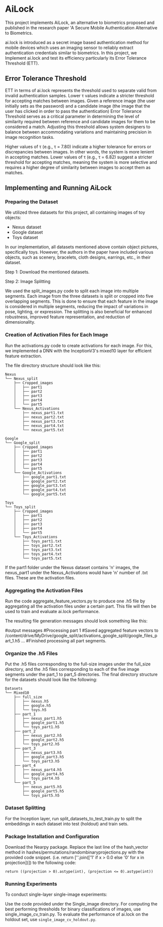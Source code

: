 # AiLock
This project implements AiLock, an alternative to biometrics proposed and published in the research paper 'A Secure Mobile Authentication Alternative to Biometrics.

ai.lock is introduced as a secret image based authentication method for mobile devices which uses an imaging sensor to reliably extract authentication credentials similar to biometrics. In this project, we Implement ai.lock and test its efficiency particularly its Error Tolerance Threshold (ETT).

## Error Tolerance Threshold
ETT in terms of ai.lock represents the threshold used to separate valid from invalid authentication samples. Lower τ values indicate a stricter threshold for accepting matches between images. Given a reference image (the user initially sets as the password) and a candidate image (the image that the user has clicked in order to pass the authentication) Error Tolerance Threshold serves as a critical parameter in determining the level of similarity required between reference and candidate images for them to be considered a match. Adjusting this threshold allows system designers to balance between accommodating variations and maintaining precision in image recognition tasks.

Higher values of τ (e.g., τ = 7.80) indicate a higher tolerance for errors or discrepancies between images. In other words, the system is more lenient in accepting matches.
Lower values of τ (e.g., τ = 6.82) suggest a stricter threshold for accepting matches, meaning the system is more selective and requires a higher degree of similarity between images to accept them as matches.

## Implementing and Running AiLock

### Preparing the Dataset

We utilized three datasets for this project, all containing images of toy objects:

- Nexus dataset
- Google dataset
- Toys dataset

In our implementation, all datasets mentioned above contain object pictures, specifically toys. However, the authors in the paper have included various objects, such as scenery, bracelets, cloth designs, earrings, etc., in their dataset.

Step 1: Download the mentioned datasets.

Step 2: Image Splitting

We used the split_images.py code to split each image into multiple segments. Each image from the three datasets is split or cropped into five overlapping segments. This is done to ensure that each feature in the image is considered in multiple segments, reducing the impact of variations in pose, lighting, or expression. The splitting is also beneficial for enhanced robustness, improved feature representation, and reduction of dimensionality.

### Creation of Activation Files for Each Image

Run the activations.py code to create activations for each image. For this, we implemented a DNN with the InceptionV3's mixed10 layer for efficient feature extraction.

The file directory structure should look like this:

```
Nexus
└── Nexus_split
    ├── Cropped_images
    │   ├── part1
    │   ├── part2
    │   ├── part3
    │   ├── part4
    │   └── part5
    └── Nexus_Activations
        ├── nexus_part1.txt
        ├── nexus_part2.txt
        ├── nexus_part3.txt
        ├── nexus_part4.txt
        └── nexus_part5.txt

Google
└── Google_split
    ├── Cropped_images
    │   ├── part1
    │   ├── part2
    │   ├── part3
    │   ├── part4
    │   └── part5
    └── Google_Activations
        ├── google_part1.txt
        ├── google_part2.txt
        ├── google_part3.txt
        ├── google_part4.txt
        └── google_part5.txt

Toys
└── Toys_split
    ├── Cropped_images
    │   ├── part1
    │   ├── part2
    │   ├── part3
    │   ├── part4
    │   └── part5
    └── Toys_Activations
        ├── toys_part1.txt
        ├── toys_part2.txt
        ├── toys_part3.txt
        ├── toys_part4.txt
        └── toys_part5.txt
```

If the part1 folder under the Nexus dataset contains 'n' images, the nexus_part1 under the Nexus_Activations would have 'n' number of .txt files. These are the activation files.

### Aggregating the Activation Files

Run the code aggregate_feature_vectors.py to produce one .h5 file by aggregating all the activation files under a certain part. This file will then be used to train and evaluate ai.lock performance.

The resulting file generation messages should look something like this:

#output messages
#Processing part 1
#Saved aggregated feature vectors to /content/drive/MyDrive/google_split/activations_google_split/google_files_part_1.h5
...
#Finished processing all part segments.


### Organize the .h5 Files

Put the .h5 files corresponding to the full-size images under the full_size directory, and the .h5 files corresponding to each of the five image segments under the part_1 to part_5 directories. The final directory structure for the datasets should look like the following:

```
Datasets
└── Mixed10
    ├── full_size
    │   ├── nexus.h5
    │   ├── google.h5
    │   └── toys.h5
    ├── part_1
    │   ├── nexus_part1.h5
    │   ├── google_part1.h5
    │   └── toys_part1.h5
    ├── part_2
    │   ├── nexus_part2.h5
    │   ├── google_part2.h5
    │   └── toys_part2.h5
    ├── part_3
    │   ├── nexus_part3.h5
    │   ├── google_part3.h5
    │   └── toys_part3.h5
    ├── part_4
    │   ├── nexus_part4.h5
    │   ├── google_part4.h5
    │   └── toys_part4.h5
    └── part_5
        ├── nexus_part5.h5
        ├── google_part5.h5
        └── toys_part5.h5

```

### Dataset Splitting

For the Inception layer, run split_datasets_to_test_train.py to split the embeddings in each dataset into test (holdout) and train sets.

### Package Installation and Configuration

Download the Nearpy package.
Replace the last line of the hash_vector method in hashes/permutations/randombinaryprojections.py with the provided code snippet. (i.e. return [''.join(['1' if x > 0.0 else '0' for x in projection])]) to the following code:


```
return ((projection > 0).astype(int), (projection <= 0).astype(int))
```

### Running Experiments

To conduct single-layer single-image experiments:

Use the code provided under the Single_image directory.
For computing the best performing thresholds for binary classifications of images, use single_image_cv_train.py.
To evaluate the performance of ai.lock on the holdout set, use `single_image_cv_holdout.py`.
